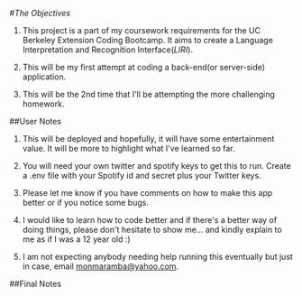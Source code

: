 #*The Objectives*

1. This project is a part of my coursework requirements for the UC Berkeley Extension Coding Bootcamp.
It aims to create a Language Interpretation and Recognition Interface(*LIRI*).

1. This will be my first attempt at coding a back-end(or server-side) application.  

1. This will be the 2nd time that I'll be attempting the more challenging homework.

##User Notes

1. This will be deployed and hopefully, it will have some entertainment value. It will be more to highlight what I've learned so far.

1. You will need your own twitter and spotify keys to get this to run. Create a .env file with your Spotify id and secret plus your Twitter keys.

1. Please let me know if you have comments on how to make this app better or if you notice some bugs.

1. I would like to learn how to code better and if there's a better way of doing things, please don't hesitate to show me... and kindly explain to me as if I was a 12 year old :)

1. I am not expecting anybody needing help running this eventually but just in case, email monmaramba@yahoo.com.

##Final Notes

